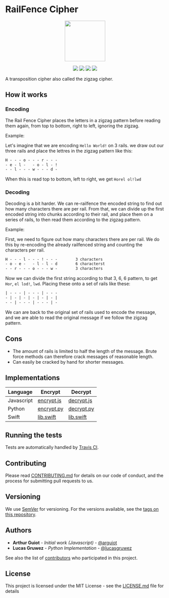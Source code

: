 # RailFence Cipher
<p align="center">
<!-- replace image by project Image -->
<img height="128" src="https://cryptools.github.io/img/railfence.svg">
</p>
<p align="center">
<img src="https://cryptools.github.io/img/status/implemented.svg">
<img src="https://img.shields.io/travis/CrypTools/RailfenceCipher.svg">
<img src="https://img.shields.io/github/license/Cryptools/RailFenceCipher.svg">
<img src="https://img.shields.io/github/contributors/Cryptools/RailFenceCipher.svg">
</p>

A transposition cipher also called the zigzag cipher.

## How it works

### Encoding

The Rail Fence Cipher places the letters in a zigzag pattern before reading them again, from top to bottom, right to left, ignoring the zigzag.

Example:

Let's imagine that we are encoding `Hello World!` on 3 rails. we draw out our three rails and place the lettres in the zigzag pattern like this:

```txt
H - - - o - - - r - - -
- e - l -   - o - l - !
- - l - - - w - - - d -
```

When this is read top to bottom, left to right, we get `Horel ol!lwd`


### Decoding

Decoding is a bit harder. We can re-railfence the encoded string to find out how many characters there are per rail. From that, we can divide up the first encoded string into chunks according to their rail, and place them on a series of rails, to then read them according to the zigzag pattern.

Example:

First, we need to figure out how many characters there are per rail. We do this by re-encoding the already railfenced string and counting the characters per rail.

```txt
H - - - l - - - ! - - -        3 characters
- o - e -   - l - l - d        6 characterst
- - r - - - o - - - w -        3 characters
```

Now we can divide the first string according to that 3, 6, 6 pattern, to get `Hor`, `el lod!`, `lwd`.
Placing these onto a set of rails like these:

```txt
| - - - | - - - | - - -
- | - | - | - | - | - |
- - | - - - | - - - | -
```

We can are back to the original set of rails used to encode the message, and we are able to read the original message if we follow the zigzag pattern.

## Cons
* The amount of rails is limited to half the length of the message. Brute force methods can therefore crack messages of reasonable length.
* Can easily be cracked by hand for shorter messages.

## Implementations

|  Language  |           Encrypt           |           Decrypt           |
|------------|-----------------------------|-----------------------------|
| Javascript | [encrypt.js](js/encrypt.js) | [decrypt.js](js/decrypt.js) |
|   Python   | [encrypt.py](py/encrypt.py) | [decrypt.py](py/decrypt.py) |
|    Swift   | [lib.swift](swift/lib.swift)| [lib.swift](swift/lib.swift)|

## Running the tests

Tests are automatically handled by [Travis CI](https://travis-ci.org/CrypTools/RailfenceCipher/).

## Contributing

Please read [CONTRIBUTING.md](https://github.com/CrypTools/cryptools.github.io/blob/master/CONTRIBUTING.md) for details on our code of conduct, and the process for submitting pull requests to us.

## Versioning

We use [SemVer](http://semver.org/) for versioning. For the versions available, see the [tags on this repository](https://github.com/CrypTools/RailFenceCipher/tags).

## Authors

* **Arthur Guiot** - *Initial work (Javascript)* - [@arguiot](https://github.com/arguiot)
* **Lucas Gruwez** - *Python Implementation* - [@lucasgruwez](https://github.com/lucasgruwez)

See also the list of [contributors](https://github.com/CrypTools/RailFenceCipher/contributors) who participated in this project.

## License

This project is licensed under the MIT License - see the [LICENSE.md](LICENSE.md) file for details
